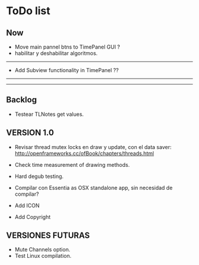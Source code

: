 # ToDo list

## Now

- Move main pannel btns to TimePanel GUI ?
- habilitar y deshabilitar algoritmos.

****
- Add Subview functionality in TimePanel ??



**********************************************************************************************
**********************************************************************************************
## Backlog

- Testear TLNotes get values.


## VERSION 1.0
- Revisar thread mutex locks en draw y update, con el data saver: http://openframeworks.cc/ofBook/chapters/threads.html
- Check time measurement of drawing methods.
- Hard degub testing.

- Compilar con Essentia as OSX standalone app, sin necesidad de compilar?
- Add ICON
- Add Copyright


## VERSIONES FUTURAS
- Mute Channels option.
- Test Linux compilation.

    




